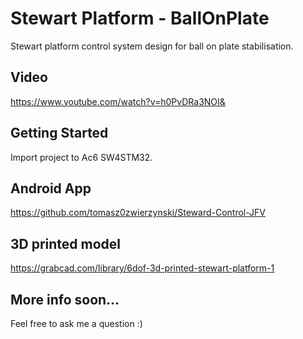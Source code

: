# Stewart Platform - BallOnPlate
Stewart platform control system design for ball on plate stabilisation.

## Video
https://www.youtube.com/watch?v=h0PvDRa3NOI&

## Getting Started

Import project to Ac6 SW4STM32.

## Android App
https://github.com/tomasz0zwierzynski/Steward-Control-JFV

## 3D printed model
https://grabcad.com/library/6dof-3d-printed-stewart-platform-1

## More info soon...
Feel free to ask me a question :)
